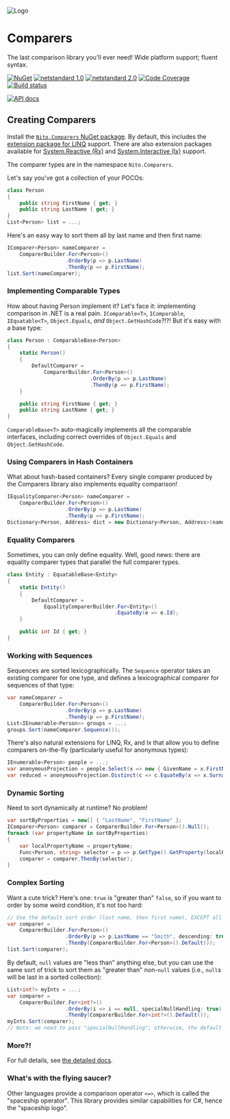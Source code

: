 ![Logo](Comparers.128.png)

# Comparers

The last comparison library you'll ever need! Wide platform support; fluent syntax.

[![NuGet](https://img.shields.io/nuget/v/Nito.Comparers.svg)](https://www.nuget.org/packages/Nito.Comparers/) [![netstandard 1.0](https://img.shields.io/badge/netstandard-1.0-brightgreen.svg)](https://docs.microsoft.com/en-us/dotnet/standard/net-standard) [![netstandard 2.0](https://img.shields.io/badge/netstandard-2.0-brightgreen.svg)](https://docs.microsoft.com/en-us/dotnet/standard/net-standard) [![Code Coverage](https://coveralls.io/repos/github/StephenCleary/Comparers/badge.svg?branch=master)](https://coveralls.io/github/StephenCleary/Comparers?branch=master) [![Build status](https://ci.appveyor.com/api/projects/status/58i9oeyduahs1p8h/branch/master?svg=true)](https://ci.appveyor.com/project/StephenCleary/comparers/branch/master)

[![API docs](https://img.shields.io/badge/reference%20docs-api-blue.svg)](http://dotnetapis.com/pkg/Nito.Comparers)

## Creating Comparers

Install the [`Nito.Comparers` NuGet package](https://www.nuget.org/packages/Nito.Comparers). By default, this includes the [extension package for LINQ](https://www.nuget.org/packages/Nito.Comparers.Linq) support. There are also extension packages available for [System.Reactive (Rx)](https://www.nuget.org/packages/Nito.Comparers.Rx) and [System.Interactive (Ix)](https://www.nuget.org/packages/Nito.Comparers.Ix) support.

The comparer types are in the namespace `Nito.Comparers`.

Let's say you've got a collection of your POCOs:

```c#
class Person
{
    public string FirstName { get; }
    public string LastName { get; }
}
List<Person> list = ...;
```

Here's an easy way to sort them all by last name and then first name:

```c#
IComparer<Person> nameComparer =
    ComparerBuilder.For<Person>()
                   .OrderBy(p => p.LastName)
                   .ThenBy(p => p.FirstName);
list.Sort(nameComparer);
```

### Implementing Comparable Types

How about having Person implement it?
Let's face it: implementing comparison in .NET is a real pain. `IComparable<T>`, `IComparable`, `IEquatable<T>`, `Object.Equals`, *and* `Object.GetHashCode`?!?!
But it's easy with a base type:

```c#
class Person : ComparableBase<Person>
{
    static Person()
    {
        DefaultComparer =
            ComparerBuilder.For<Person>()
                           .OrderBy(p => p.LastName)
                           .ThenBy(p => p.FirstName);
    }

    public string FirstName { get; }
    public string LastName { get; }
}
```

`ComparableBase<T>` auto-magically implements all the comparable interfaces, including correct overrides of `Object.Equals` and `Object.GetHashCode`.

### Using Comparers in Hash Containers

What about hash-based containers? Every single comparer produced by the Comparers library also implements equality comparison!

```c#
IEqualityComparer<Person> nameComparer =
    ComparerBuilder.For<Person>()
                   .OrderBy(p => p.LastName)
                   .ThenBy(p => p.FirstName);
Dictionary<Person, Address> dict = new Dictionary<Person, Address>(nameComparer);
```

### Equality Comparers

Sometimes, you can only define equality. Well, good news: there are equality comparer types that parallel the full comparer types.

```c#
class Entity : EquatableBase<Entity>
{
    static Entity()
    {
        DefaultComparer =
            EqualityComparerBuilder.For<Entity>()
                                   .EquateBy(e => e.Id);
    }

    public int Id { get; }
}
```

### Working with Sequences

Sequences are sorted lexicographically. The `Sequence` operator takes an existing comparer for one type, and defines a lexicographical comparer for sequences of that type:

```c#
var nameComparer =
    ComparerBuilder.For<Person>()
                   .OrderBy(p => p.LastName)
                   .ThenBy(p => p.FirstName);
List<IEnumerable<Person>> groups = ...;
groups.Sort(nameComparer.Sequence());
```

There's also natural extensions for LINQ, Rx, and Ix that allow you to define comparers on-the-fly (particularly useful for anonymous types):

```c#
IEnumerable<Person> people = ...;
var anonymousProjection = people.Select(x => new { GivenName = x.FirstName, Surname = x.LastName });
var reduced = anonymousProjection.Distinct(c => c.EquateBy(x => x.Surname));
```

### Dynamic Sorting

Need to sort dynamically at runtime? No problem!

```c#
var sortByProperties = new[] { "LastName", "FirstName" };
IComparer<Person> comparer = ComparerBuilder.For<Person>().Null();
foreach (var propertyName in sortByProperties)
{
    var localPropertyName = propertyName;
    Func<Person, string> selector = p => p.GetType().GetProperty(localPropertyName).GetValue(p, null) as string;
    comparer = comparer.ThenBy(selector);
}
```

### Complex Sorting

Want a cute trick? Here's one: `true` is "greater than" `false`, so if you want to order by some weird condition, it's not too hard:

```c#
// Use the default sort order (last name, then first name), EXCEPT all "Smith"s move to the head of the line.
var comparer =
    ComparerBuilder.For<Person>()
                   .OrderBy(p => p.LastName == "Smith", descending: true)
                   .ThenBy(ComparerBuilder.For<Person>().Default());
list.Sort(comparer);
```

By default, `null` values are "less than" anything else, but you can use the same sort of trick to sort them as "greater than" non-`null` values (i.e., `null`s will be last in a sorted collection):

```c#
List<int?> myInts = ...;
var comparer =
    ComparerBuilder.For<int?>()
                   .OrderBy(i => i == null, specialNullHandling: true)
                   .ThenBy(ComparerBuilder.For<int?>().Default());
myInts.Sort(comparer);
// Note: we need to pass "specialNullHandling"; otherwise, the default null-ordering rules will apply.
```

### More?!

For full details, see [the detailed docs](doc).

### What's with the flying saucer?

Other languages provide a comparison operator `<=>`, which is called the "spaceship operator". This library provides similar capabilities for C#, hence the "spaceship logo".
